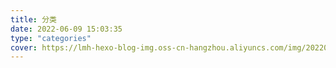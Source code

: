 ```yaml
---
title: 分类
date: 2022-06-09 15:03:35
type: "categories"
cover: https://lmh-hexo-blog-img.oss-cn-hangzhou.aliyuncs.com/img/202206241118707.jpeg
---
```

